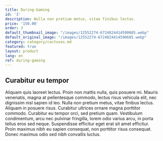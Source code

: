 ```yaml
---
title: During-Gaming
id: '3'
description: Nulla non pretium metus, vitae finibus lectus.
price: '150.00'
order: 3
default_thumbnail_image: "/images/12552274-6724824414590685.webp"
default_original_image: "/images/12552274-6724824414590685.webp"
category: category/cactuses.md
featured: true
layout: product
lang: en
ref: during-gaming
---
```


## Curabitur eu tempor

Aliquam quis laoreet lectus. Proin non mattis nulla, quis posuere mi. Mauris venenatis, magna at pellentesque commodo, lectus risus vehicula elit, nec dignissim nisl sapien id leo. Nulla non pretium metus, vitae finibus lectus. Aliquam in posuere risus. Curabitur ultrices ornare magna porttitor commodo. Curabitur eu tempor orci, sed pretium quam. Vestibulum condimentum, arcu nec pulvinar fringilla, lorem odio varius arcu, in porta tellus eros sed neque. Suspendisse efficitur eget erat sit amet efficitur. Proin maximus nibh eu sapien consequat, non porttitor risus consequat. Donec maximus odio sed nibh convallis luctus.